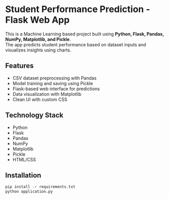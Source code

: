 # Student Performance Prediction - Flask Web App

This is a Machine Learning based project built using **Python, Flask, Pandas, NumPy, Matplotlib, and Pickle**.  
The app predicts student performance based on dataset inputs and visualizes insights using charts.  

## Features
- CSV dataset preprocessing with Pandas
- Model training and saving using Pickle
- Flask-based web interface for predictions
- Data visualization with Matplotlib
- Clean UI with custom CSS

## Technology Stack
- Python
- Flask
- Pandas
- NumPy
- Matplotlib
- Pickle
- HTML/CSS

## Installation
```bash
pip install -r requirements.txt
python application.py
